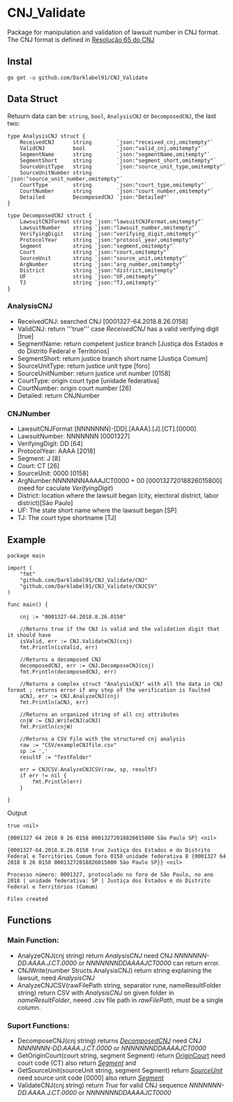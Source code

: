 # CNJ_Validate
Package for manipulation and validation of lawsuit number in CNJ format. The CNJ format is defined in [Resolução 65 do CNJ](https://atos.cnj.jus.br/files/resolucao_comp_65_16122008_26032019140041.pdf)

## Instal
``` go get -u github.com/Darklabel91/CNJ_Validate  ```

## Data Struct
Retuurn data can be: ```string```, ```bool```, ```AnalysisCNJ``` or ```DecomposedCNJ```, the last two:

``` 
type AnalysisCNJ struct {
	ReceivedCNJ      string        `json:"received_cnj,omitempty"`
	ValidCNJ         bool          `json:"valid_cnj,omitempty"`
	SegmentName      string        `json:"segmentName,omitempty"`
	SegmentShort     string        `json:"segment_short,omitempty"`
	SourceUnitType   string        `json:"source_unit_type,omitempty"`
	SourceUnitNumber string        `json:"source_unit_number,omitempty"`
	CourtType        string        `json:"court_type,omitempty"`
	CourtNumber      string        `json:"court_number,omitempty"`
	Detailed         DecomposedCNJ `json:"Detailed"`
}

type DecomposedCNJ struct {
	LawsuitCNJFormat string `json:"lawsuitCNJFormat,omitempty"`
	LawsuitNumber    string `json:"lawsuit_number,omitempty"`
	VerifyingDigit   string `json:"verifying_digit,omitempty"`
	ProtocolYear   	 string `json:"protocol_year,omitempty"`
	Segment        	 string `json:"segment,omitempty"`
	Court          	 string `json:"court,omitempty"`
	SourceUnit     	 string `json:"source_unit,omitempty"`
	ArgNumber      	 string `json:"arg_number,omitempty"`
	District       	 string `json:"district,omitempty"`
	UF             	 string `json:"UF,omitempty"`
	TJ               string `json:"TJ,omitempty"`
}
```
### AnalysisCNJ
- ReceivedCNJ: searched CNJ [0001327-64.2018.8.26.0158]
- ValidCNJ: return '''true''' case *ReceivedCNJ*  has a valid verifying digit [true]
- SegmentName: return competent justice branch [Justiça dos Estados e do Distrito Federal e Territórios]
- SegmentShort: return justice branch short name [Justiça Comum]
- SourceUnitType: return justice unit type [foro]
- SourceUnitNumber: return justice unit number [0158]
- CourtType: origin court type [unidade federativa]
- CourtNumber: origin court number [26]
- Detailed: return CNJNumber

### CNJNumber
- LawsuitCNJFormat [NNNNNNN]-[DD].[AAAA].[J].[CT].[0000]
- LawsuitNumber: NNNNNNN [0001327]
- VerifyingDigit: DD [64]
- ProtocolYear: AAAA [2018]
- Segment: J [8]
- Court: CT [26]
- SourceUnit: 0000 [0158]
- ArgNumber:NNNNNNNAAAAJCT0000 + 00 [00013272018826015800] (need for caculate *VerifyingDigit*)
- District: location where the lawsuit began (city, electoral district, labor district)[São Paulo]
- UF: The state short name where the lawsuit began [SP]
- TJ: The court type shortname [TJ]


## Example

``` 
package main

import (
	"fmt"
	"github.com/Darklabel91/CNJ_Validate/CNJ"
	"github.com/Darklabel91/CNJ_Validate/CNJCSV"
)

func main() {

	cnj := "0001327-64.2018.8.26.0158"

	//Returns true if the CNJ is valid and the validation digit that it should have
	isValid, err := CNJ.ValidateCNJ(cnj)
	fmt.Println(isValid, err)

	//Returns a decomposed CNJ
	decomposedCNJ, err := CNJ.DecomposeCNJ(cnj)
	fmt.Println(decomposedCNJ, err)

	//Returns a complex struct "AnalysisCNJ" with all the data in CNJ format ; returns error if any step of the verification is faulted
	aCNJ, err := CNJ.AnalyzeCNJ(cnj)
	fmt.Println(aCNJ, err)

	//Returns an organized string of all cnj attributes
	cnjW := CNJ.WriteCNJ(aCNJ)
	fmt.Println(cnjW)

	//Returns a CSV File with the structured cnj analysis
	raw := "CSV/exampleCNJfile.csv"
	sp := ','
	resultF := "TestFolder"

	err = CNJCSV.AnalyzeCNJCSV(raw, sp, resultF)
	if err != nil {
		fmt.Println(err)
	}

}

 ```
 Output
 ``` 
 true <nil>
 
{0001327 64 2018 8 26 0158 00013272018826015800 São Paulo SP} <nil>

{0001327-64.2018.8.26.0158 true Justiça dos Estados e do Distrito Federal e Territórios Comum foro 0158 unidade federativa 8 {0001327 64 2018 8 26 0158 00013272018826015800 São Paulo SP}} <nil>

Processo número: 0001327, protocolado no foro de São Paulo, no ano 2018 | unidade federativa: SP | Justiça dos Estados e do Distrito Federal e Territórios (Comum)

Files created
 ```
 
 ## Functions

### Main Function:
- AnalyzeCNJ(cnj string) return *AnalysisCNJ* need CNJ *NNNNNNN-DD.AAAA.J.CT.0000* or *NNNNNNNDDAAAAJCT0000* can return error.
- CNJWrite(number Structs.AnalysisCNJ) return string explaining the lawsuit, need *AnalysisCNJ*
- AnalyzeCNJCSV(rawFilePath string, separator rune, nameResultFolder string) return CSV with *AnalysisCNJ* on given folder in *nameResultFolder*, neeed .csv file path in *rawFilePath*, must be a single column.


### Suport Functions:
-  DecomposeCNJ(cnj string) returns *[DecomposedCNJ](https://pkg.go.dev/github.com/Darklabel91/CNJ_Validate/CNJ#DecomposedCNJ)* need CNJ *NNNNNNN-DD.AAAA.J.CT.0000* or *NNNNNNNDDAAAAJCT0000*
-  GetOriginCourt(court string, segment Segment) return [OriginCourt](https://pkg.go.dev/github.com/Darklabel91/CNJ_Validate/CNJ#OriginCourt) need court code (CT) also return *[Segment](https://pkg.go.dev/github.com/Darklabel91/CNJ_Validate/CNJ#Segment)* and 
- GetSourceUnit(sourceUnit string, segment Segment) return *[SourceUnit](https://pkg.go.dev/github.com/Darklabel91/CNJ_Validate/CNJ#SourceUnit)* need source unit code [0000] also return *[Segment](https://pkg.go.dev/github.com/Darklabel91/CNJ_Validate/CNJ#Segment)*
- ValidateCNJ(cnj string) return *True* for valid CNJ sequence *NNNNNNN-DD.AAAA.J.CT.0000* or *NNNNNNNDDAAAAJCT0000* 
